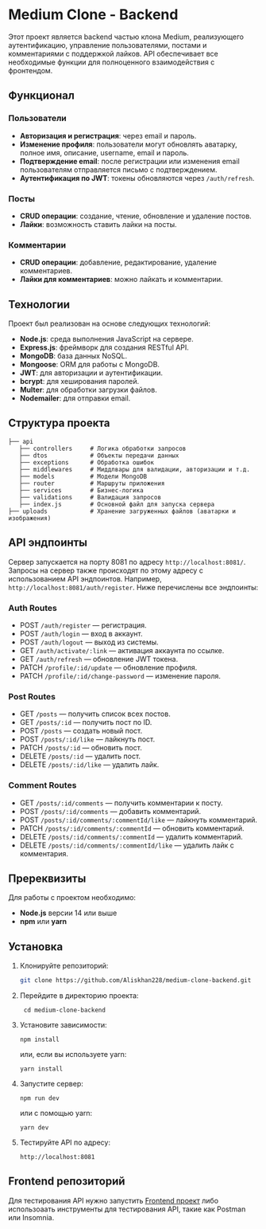 ﻿# Medium Clone - Backend

Этот проект является backend частью клона Medium, реализующего аутентификацию, управление пользователями, постами и комментариями с поддержкой лайков. API обеспечивает все необходимые функции для полноценного взаимодействия с фронтендом.

## Функционал

### Пользователи
- **Авторизация и регистрация**: через email и пароль.
- **Изменение профиля**: пользователи могут обновлять аватарку, полное имя, описание, username, email и пароль.
- **Подтверждение email**: после регистрации или изменения email пользователям отправляется письмо с подтверждением.
- **Аутентификация по JWT**: токены обновляются через `/auth/refresh`.

### Посты
- **CRUD операции**: создание, чтение, обновление и удаление постов.
- **Лайки**: возможность ставить лайки на посты.

### Комментарии
- **CRUD операции**: добавление, редактирование, удаление комментариев.
- **Лайки для комментариев**: можно лайкать и комментарии.

## Технологии

Проект был реализован на основе следующих технологий:
- **Node.js**: среда выполнения JavaScript на сервере.
- **Express.js**: фреймворк для создания RESTful API.
- **MongoDB**: база данных NoSQL.
- **Mongoose**: ORM для работы с MongoDB.
- **JWT**: для авторизации и аутентификации.
- **bcrypt**: для хеширования паролей.
- **Multer**: для обработки загрузки файлов.
- **Nodemailer**: для отправки email.

## Структура проекта

```
├── api
   ├── controllers     # Логика обработки запросов
   ├── dtos            # Объекты передачи данных
   ├── exceptions      # Обработка ошибок
   ├── middlewares     # Миддлвары для валидации, авторизации и т.д.
   ├── models          # Модели MongoDB
   ├── router          # Маршруты приложения
   ├── services        # Бизнес-логика
   ├── validations     # Валидация запросов
   ├── index.js        # Основной файл для запуска сервера
├── uploads            # Хранение загруженных файлов (аватарки и изображения)
```

## API эндпоинты

Сервер запускается на порту 8081 по адресу `http://localhost:8081/`. Запросы на сервер также происходят по этому адресу с использованием API эндпоинтов. Например, `http://localhost:8081/auth/register`. Ниже перечислены все эндпоинты:

### Auth Routes

- POST `/auth/register` — регистрация.
- POST `/auth/login` — вход в аккаунт.
- POST `/auth/logout` — выход из системы.
- GET `/auth/activate/:link` — активация аккаунта по ссылке.
- GET `/auth/refresh` — обновление JWT токена.
- PATCH `/profile/:id/update` — обновление профиля.
- PATCH `/profile/:id/change-password` — изменение пароля.

### Post Routes

- GET `/posts` — получить список всех постов.
- GET `/posts/:id` — получить пост по ID.
- POST `/posts` — создать новый пост.
- POST `/posts/:id/like` — лайкнуть пост.
- PATCH `/posts/:id` — обновить пост.
- DELETE `/posts/:id` — удалить пост.
- DELETE `/posts/:id/like` — удалить лайк.

### Comment Routes

- GET `/posts/:id/comments` — получить комментарии к посту.
- POST `/posts/:id/comments` — добавить комментарий.
- POST `/posts/:id/comments/:commentId/like` — лайкнуть комментарий.
- PATCH `/posts/:id/comments/:commentId` — обновить комментарий.
- DELETE `/posts/:id/comments/:commentId` — удалить комментарий.
- DELETE `/posts/:id/comments/:commentId/like` — удалить лайк с комментария.

## Пререквизиты

Для работы с проектом необходимо:

- **Node.js** версии 14 или выше
- **npm** или **yarn**

## Установка

1. Клонируйте репозиторий:

   ```bash
   git clone https://github.com/Aliskhan228/medium-clone-backend.git
   ```

2. Перейдите в директорию проекта:

   ```
    cd medium-clone-backend
   ```

3. Установите зависимости:

   ```
   npm install
   ```

   или, если вы используете yarn:

   ```
   yarn install
   ```

4. Запустите сервер:

   ```
   npm run dev
   ```

   или с помощью yarn:

   ```
   yarn dev
   ```

5. Тестируйте API по адресу:

   ```
   http://localhost:8081
   ```

## Frontend репозиторий
Для тестирования API нужно запустить [Frontend проект](https://github.com/Aliskhan228/medium-clone-frontend.git) либо использоаать инструменты для тестирования API, такие как Postman или Insomnia.
